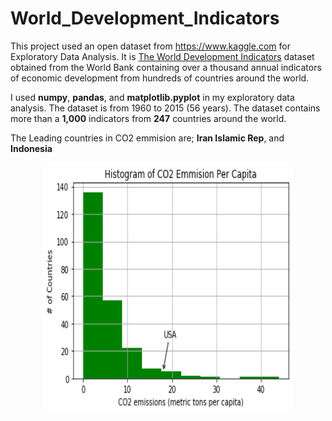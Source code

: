 # World_Development_Indicators

This project used an open dataset from https://www.kaggle.com  for Exploratory Data Analysis. It is  <a href="https://www.kaggle.com/worldbank/world-development-indicators">The World Development Indicators</a> dataset obtained from the World Bank containing over a thousand annual indicators of economic development from hundreds of countries around the world.

I used **numpy**, **pandas**, and **matplotlib.pyplot** in my exploratory data analysis. The dataset is from 1960 to 2015 (56 years).
The dataset contains more than a **1,000** indicators from **247** countries around the world.


The Leading countries in CO2 emmision are; **Iran Islamic Rep**, and **Indonesia**


<p align="center"><img src="image/CO2_Emissions.png" width="400" height="400"></p>
